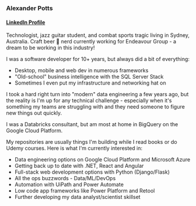 ### Alexander Potts
#### [LinkedIn Profile](https://www.linkedin.com/in/alexander-potts-9b4a41aa/)

Technologist, jazz guitar student, and combat sports tragic living in Sydney, Australia.
Craft beer 🍺 nerd currently working for Endeavour Group - a dream to be working in this industry!

I was a software developer for 10+ years, but always did a bit of everything:
- Desktop, mobile and web dev in numerous frameworks
- "Old-school" business intelligence with the SQL Server Stack
- Sometimes I even put my infrastructure and networking hat on

I took a hard right turn into "modern" data engineering a few years ago, but the reality is I'm up for any technical challenge - especially when it's something my teams are struggling with and they need someone to figure new things out quickly.

I was a Databricks consultant, but am most at home in BigQuery on the Google Cloud Platform.

My repositories are usually things I'm building while I read books or do Udemy courses. Here is what I'm currently interested in:
- Data engineering options on Google Cloud Platform and Microsoft Azure
- Getting back up to date with .NET, React and Angular
- Full-stack web development options with Python (Django/Flask)
- All the ops buzzwords - Data/ML/DevOps
- Automation with UiPath and Power Automate
- Low code app frameworks like Power Platform and Retool
- Further developing my data analyst/scientist skillset
